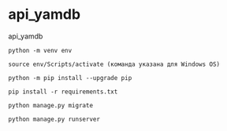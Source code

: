 # api_yamdb
api_yamdb



```
python -m venv env
```
```
source env/Scripts/activate (команда указана для Windows OS)
```
```
python -m pip install --upgrade pip
```

```
pip install -r requirements.txt
```
```
python manage.py migrate
```

```
python manage.py runserver